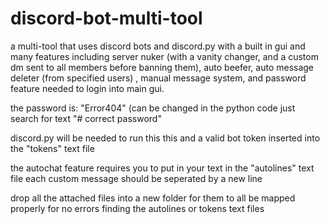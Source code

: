 # discord-bot-multi-tool
a multi-tool that uses discord bots and discord.py with a built in gui and many features including server nuker (with a vanity changer, and a custom dm sent to all members before banning them), auto beefer,  auto message deleter (from specified users) , manual message system, and password feature needed to login into main gui.


the password is: "Error404" (can be changed in the python code just search for text "# correct password"


discord.py will be needed to run this this and a valid bot token inserted into the "tokens" text file


the autochat feature requires you to put in your text in the "autolines" text file each custom message should be seperated by a new line


drop all the attached files into a new folder for them to all be mapped properly for no errors finding the autolines or tokens text files
